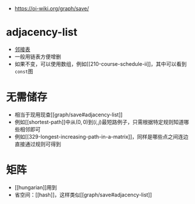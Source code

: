 - https://oi-wiki.org/graph/save/
# adjacency-list
- [邻接表](https://en.wikipedia.org/wiki/Adjacency_list)
- 一般用链表方便增删
- 如果不变，可以使用数组，例如[[210-course-schedule-ii]]，其中可以看到`const`图
# 无需储存
- 相当于现用现查[[graph/save#adjacency-list]]
- 例如[[shortest-path]]中从$(0,0)$到$(i,j)$最短路例子，只需根据特定规则知道哪些相邻即可
- 例如[[329-longest-increasing-path-in-a-matrix]]，同样是哪些点之间连边直接通过规则可得到
# 矩阵
- [[hungarian]]用到
- 省空间：[[hash]]，这样类似[[graph/save#adjacency-list]]